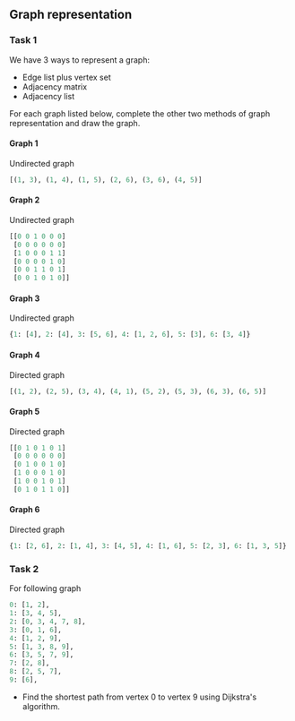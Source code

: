 ## Graph representation

### Task 1

We have 3 ways to represent a graph:

- Edge list plus vertex set
- Adjacency matrix
- Adjacency list

For each graph listed below, complete the other two methods of graph representation and draw the graph.

#### Graph 1

Undirected graph

```python
[(1, 3), (1, 4), (1, 5), (2, 6), (3, 6), (4, 5)]
```

#### Graph 2

Undirected graph


```python
[[0 0 1 0 0 0]
 [0 0 0 0 0 0]
 [1 0 0 0 1 1]
 [0 0 0 0 1 0]
 [0 0 1 1 0 1]
 [0 0 1 0 1 0]]
```

#### Graph 3

Undirected graph

```python
{1: [4], 2: [4], 3: [5, 6], 4: [1, 2, 6], 5: [3], 6: [3, 4]}
```

#### Graph 4

Directed graph

```python
[(1, 2), (2, 5), (3, 4), (4, 1), (5, 2), (5, 3), (6, 3), (6, 5)]
```

#### Graph 5

Directed graph

```python
[[0 1 0 1 0 1]
 [0 0 0 0 0 0]
 [0 1 0 0 1 0]
 [1 0 0 0 1 0]
 [1 0 0 1 0 1]
 [0 1 0 1 1 0]]
```

#### Graph 6

Directed graph

```python
{1: [2, 6], 2: [1, 4], 3: [4, 5], 4: [1, 6], 5: [2, 3], 6: [1, 3, 5]}
```

### Task 2  

For following graph

```python
0: [1, 2],
1: [3, 4, 5],
2: [0, 3, 4, 7, 8],
3: [0, 1, 6],
4: [1, 2, 9],
5: [1, 3, 8, 9],
6: [3, 5, 7, 9],
7: [2, 8],
8: [2, 5, 7],
9: [6],
```

- Find the shortest path from vertex 0 to vertex 9 using Dijkstra's algorithm.